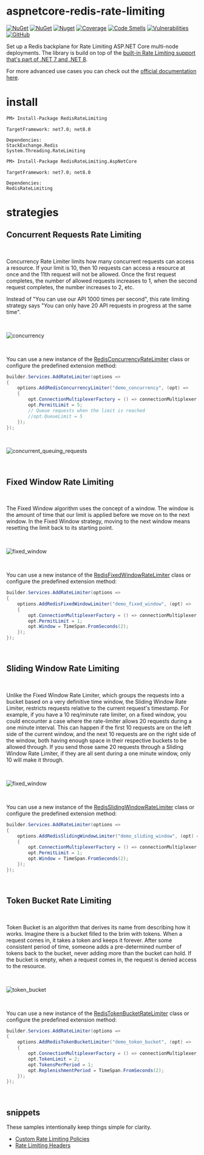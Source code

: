 # aspnetcore-redis-rate-limiting

[![NuGet](https://img.shields.io/nuget/v/RedisRateLimiting)](https://www.nuget.org/packages/RedisRateLimiting)
[![NuGet](https://img.shields.io/nuget/v/RedisRateLimiting.AspNetCore)](https://www.nuget.org/packages/RedisRateLimiting.AspNetCore) 
[![Nuget](https://img.shields.io/nuget/dt/RedisRateLimiting)](https://www.nuget.org/packages/RedisRateLimiting) 
[![Coverage](https://sonarcloud.io/api/project_badges/measure?project=cristipufu_aspnetcore-redis-rate-limiting&metric=coverage&token=5fea970e583d49909265cbcc99a54f2b5a9d3c19)](https://sonarcloud.io/summary/new_code?id=cristipufu_aspnetcore-redis-rate-limiting)
[![Code Smells](https://sonarcloud.io/api/project_badges/measure?project=cristipufu_aspnetcore-redis-rate-limiting&metric=code_smells&token=5fea970e583d49909265cbcc99a54f2b5a9d3c19)](https://sonarcloud.io/summary/new_code?id=cristipufu_aspnetcore-redis-rate-limiting)
[![Vulnerabilities](https://sonarcloud.io/api/project_badges/measure?project=cristipufu_aspnetcore-redis-rate-limiting&metric=vulnerabilities&token=5fea970e583d49909265cbcc99a54f2b5a9d3c19)](https://sonarcloud.io/summary/new_code?id=cristipufu_aspnetcore-redis-rate-limiting)
[![GitHub](https://img.shields.io/github/license/cristipufu/aspnetcore-redis-rate-limiting)](https://github.com/cristipufu/aspnetcore-redis-rate-limiting/blob/master/LICENSE)

Set up a Redis backplane for Rate Limiting ASP.NET Core multi-node deployments. The library is build on top of the [built-in Rate Limiting support that's part of .NET 7 and .NET 8](https://devblogs.microsoft.com/dotnet/announcing-rate-limiting-for-dotnet/).

For more advanced use cases you can check out the [official documentation here](https://learn.microsoft.com/en-us/aspnet/core/performance/rate-limit?view=aspnetcore-7.0).



# install

```xml
PM> Install-Package RedisRateLimiting
```
```
TargetFramework: net7.0; net8.0

Dependencies:
StackExchange.Redis
System.Threading.RateLimiting
```

```xml
PM> Install-Package RedisRateLimiting.AspNetCore
```
```
TargetFramework: net7.0; net8.0

Dependencies:
RedisRateLimiting
```

# strategies

## Concurrent Requests Rate Limiting

<br>

Concurrency Rate Limiter limits how many concurrent requests can access a resource. If your limit is 10, then 10 requests can access a resource at once and the 11th request will not be allowed. Once the first request completes, the number of allowed requests increases to 1, when the second request completes, the number increases to 2, etc.

Instead of "You can use our API 1000 times per second", this rate limiting strategy says "You can only have 20 API requests in progress at the same time".

<br>

![concurrency](https://github.com/cristipufu/aspnetcore-redis-rate-limiting/blob/master/docs/concurrency.png)

<br>

You can use a new instance of the [RedisConcurrencyRateLimiter](https://github.com/cristipufu/aspnetcore-redis-rate-limiting/blob/master/src/RedisRateLimiting/Concurrency/RedisConcurrencyRateLimiter.cs) class or configure the predefined extension method:

```C#
builder.Services.AddRateLimiter(options =>
{
    options.AddRedisConcurrencyLimiter("demo_concurrency", (opt) =>
    {
        opt.ConnectionMultiplexerFactory = () => connectionMultiplexer;
        opt.PermitLimit = 5;
        // Queue requests when the limit is reached
        //opt.QueueLimit = 5 
    });
});
```

<br>

![concurrent_queuing_requests](https://user-images.githubusercontent.com/3955285/201516823-f0413ad7-de83-4393-acd7-a2f7c8c1e359.gif)

<br>

## Fixed Window Rate Limiting

<br>

The Fixed Window algorithm uses the concept of a window. The window is the amount of time that our limit is applied before we move on to the next window. In the Fixed Window strategy, moving to the next window means resetting the limit back to its starting point.

<br>

![fixed_window](https://github.com/cristipufu/aspnetcore-redis-rate-limiting/blob/master/docs/fixed_window.png)

<br>

You can use a new instance of the [RedisFixedWindowRateLimiter](https://github.com/cristipufu/aspnetcore-redis-rate-limiting/blob/master/src/RedisRateLimiting/FixedWindow/RedisFixedWindowRateLimiter.cs) class or configure the predefined extension method:

```C#
builder.Services.AddRateLimiter(options =>
{
    options.AddRedisFixedWindowLimiter("demo_fixed_window", (opt) =>
    {
        opt.ConnectionMultiplexerFactory = () => connectionMultiplexer;
        opt.PermitLimit = 1;
        opt.Window = TimeSpan.FromSeconds(2);
    });
});
```

<br>

## Sliding Window Rate Limiting

<br>

Unlike the Fixed Window Rate Limiter, which groups the requests into a bucket based on a very definitive time window, the Sliding Window Rate Limiter, restricts requests relative to the current request's timestamp. For example, if you have a 10 req/minute rate limiter, on a fixed window, you could encounter a case where the rate-limiter allows 20 requests during a one minute interval. This can happen if the first 10 requests are on the left side of the current window, and the next 10 requests are on the right side of the window, both having enough space in their respective buckets to be allowed through. If you send those same 20 requests through a Sliding Window Rate Limiter, if they are all sent during a one minute window, only 10 will make it through.

<br>

![fixed_window](https://github.com/cristipufu/aspnetcore-redis-rate-limiting/blob/master/docs/sliding_window.png)

<br>

You can use a new instance of the [RedisSlidingWindowRateLimiter](https://github.com/cristipufu/aspnetcore-redis-rate-limiting/blob/master/src/RedisRateLimiting/SlidingWindow/RedisSlidingWindowRateLimiter.cs) class or configure the predefined extension method:

```C#
builder.Services.AddRateLimiter(options =>
{
    options.AddRedisSlidingWindowLimiter("demo_sliding_window", (opt) =>
    {
        opt.ConnectionMultiplexerFactory = () => connectionMultiplexer;
        opt.PermitLimit = 1;
        opt.Window = TimeSpan.FromSeconds(2);
    });
});
```

<br>

## Token Bucket Rate Limiting

<br>

Token Bucket is an algorithm that derives its name from describing how it works. Imagine there is a bucket filled to the brim with tokens. When a request comes in, it takes a token and keeps it forever. After some consistent period of time, someone adds a pre-determined number of tokens back to the bucket, never adding more than the bucket can hold. If the bucket is empty, when a request comes in, the request is denied access to the resource.

<br>

![token_bucket](https://github.com/cristipufu/aspnetcore-redis-rate-limiting/blob/master/docs/token_bucket.png)

<br>

You can use a new instance of the [RedisTokenBucketRateLimiter](https://github.com/cristipufu/aspnetcore-redis-rate-limiting/blob/master/src/RedisRateLimiting/TokenBucket/RedisTokenBucketRateLimiter.cs) class or configure the predefined extension method:

```C#
builder.Services.AddRateLimiter(options =>
{
    options.AddRedisTokenBucketLimiter("demo_token_bucket", (opt) =>
    {
        opt.ConnectionMultiplexerFactory = () => connectionMultiplexer;
        opt.TokenLimit = 2;
        opt.TokensPerPeriod = 1;
        opt.ReplenishmentPeriod = TimeSpan.FromSeconds(2);
    });
});
```

<br>

## snippets

These samples intentionally keep things simple for clarity.

- [Custom Rate Limiting Policies](https://github.com/cristipufu/aspnetcore-redis-rate-limiting/wiki/Custom-Rate-Limiting-Policies)
- [Rate Limiting Headers](https://github.com/cristipufu/aspnetcore-redis-rate-limiting/wiki/Rate-Limiting-Headers)

<br>




